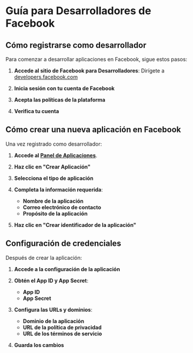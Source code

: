 # Guía para Desarrolladores de Facebook

## Cómo registrarse como desarrollador

Para comenzar a desarrollar aplicaciones en Facebook, sigue estos pasos:

1. **Accede al sitio de Facebook para Desarrolladores**: Dirígete a [developers.facebook.com](https://developers.facebook.com/)

2. **Inicia sesión con tu cuenta de Facebook**

3. **Acepta las políticas de la plataforma**

4. **Verifica tu cuenta**

## Cómo crear una nueva aplicación en Facebook

Una vez registrado como desarrollador:

1. **Accede al [Panel de Aplicaciones](https://developers.facebook.com/apps/)**.

2. **Haz clic en "Crear Aplicación"**

3. **Selecciona el tipo de aplicación**

4. **Completa la información requerida**:
   - **Nombre de la aplicación**
   - **Correo electrónico de contacto**
   - **Propósito de la aplicación**
     
5. **Haz clic en "Crear identificador de la aplicación"**

## Configuración de credenciales

Después de crear la aplicación:

1. **Accede a la configuración de la aplicación**

2. **Obtén el App ID y App Secret**:
   - **App ID**
   - **App Secret**
     
3. **Configura las URLs y dominios**:
   - **Dominio de la aplicación**
   - **URL de la política de privacidad**
   - **URL de los términos de servicio**

4. **Guarda los cambios**
